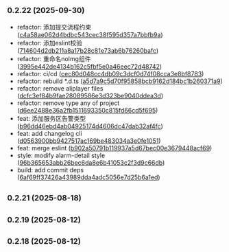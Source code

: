 ## <small>0.2.22 (2025-09-30)</small>

* refactor: 添加提交流程约束 ([c4a58ae062d4bdbc543cec38f595d357a7bbfb9a](https://github.com/Lollipope/alarm-helper/commit/c4a58ae062d4bdbc543cec38f595d357a7bbfb9a))
* refactor: 添加eslint校验 ([714604d2db211a8a17b28c81e73ab6b76260bafc](https://github.com/Lollipope/alarm-helper/commit/714604d2db211a8a17b28c81e73ab6b76260bafc))
* refactor: 重命名noImg组件 ([3995e442de4134b162c5fbf5e0a46eec72d48742](https://github.com/Lollipope/alarm-helper/commit/3995e442de4134b162c5fbf5e0a46eec72d48742))
* refactor: ci/cd ([cec80d048cc4db09c3dcf0d74f08cca3e8bf8783](https://github.com/Lollipope/alarm-helper/commit/cec80d048cc4db09c3dcf0d74f08cca3e8bf8783))
* refactor: rebuild *.d.ts ([a5d7a9c5d70f95858bcb9162d184bc1b260371a9](https://github.com/Lollipope/alarm-helper/commit/a5d7a9c5d70f95858bcb9162d184bc1b260371a9))
* refactor: remove aliplayer files ([dcfc3ef84b9fae28089586e3d323be9040ddea3d](https://github.com/Lollipope/alarm-helper/commit/dcfc3ef84b9fae28089586e3d323be9040ddea3d))
* refactor: remove type any of project ([d6ee2488e36a2fb1511693350c815fd66cd5f695](https://github.com/Lollipope/alarm-helper/commit/d6ee2488e36a2fb1511693350c815fd66cd5f695))
* feat: 添加服务区告警类型 ([b96dd46ebd4ab04925174d4606dc47dab32af4fc](https://github.com/Lollipope/alarm-helper/commit/b96dd46ebd4ab04925174d4606dc47dab32af4fc))
* feat: add changelog cli ([d0563900bb9427517ac169be483034a3e0fe1051](https://github.com/Lollipope/alarm-helper/commit/d0563900bb9427517ac169be483034a3e0fe1051))
* feat: merge eslint ([b902a50791b119937a5d67bec00e3679448acf69](https://github.com/Lollipope/alarm-helper/commit/b902a50791b119937a5d67bec00e3679448acf69))
* style: modify alarm-detail style ([96b365653abb26bec6da8e6b41053c2f3d9c66db](https://github.com/Lollipope/alarm-helper/commit/96b365653abb26bec6da8e6b41053c2f3d9c66db))
* build: add commit deps ([6af69ff37426a43989dda4adc5056e7d25b6a1ed](https://github.com/Lollipope/alarm-helper/commit/6af69ff37426a43989dda4adc5056e7d25b6a1ed))



## <small>0.2.21 (2025-08-18)</small>




## <small>0.2.19 (2025-08-12)</small>




## <small>0.2.18 (2025-08-12)</small>




